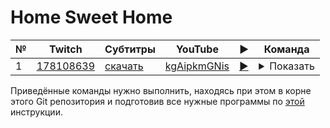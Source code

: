 # Home Sweet Home

| № | Twitch | Субтитры | YouTube | ▶ | Команда |
| --- | --- | --- | --- | --- | --- |
| 1 | [178108639](https://www.twitch.tv/videos/178108639) | [скачать](../chats/v178108639.ass) | [kgAipkmGNis](https://www.youtube.com/watch?v=kgAipkmGNis) | [▶](../src/player.html?v=kgAipkmGNis&s=178108639) | <details><summary>Показать</summary>Twitch: `streamlink -p mpv --sub-file chats/v172968603.ass --player-passthrough hls twitch.tv/videos/172968603 best`<br>YouTube: `mpv --sub-file chats/v172968603.ass youtube.com/watch?v=fxwks5MC9Ns`</details> |

Приведённые команды нужно выполнить, находясь при этом в корне этого Git репозитория и подготовив все нужные программы по [этой](/tutorials/watch-online.md) инструкции.

